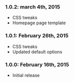 ### 1.0.2: march 4th, 2015
* CSS tweaks
* Homepage page template

### 1.0.1: February 26th, 2015
* CSS tweaks
* Updated default options

### 1.0.0: February 16th, 2015
* Initial release


